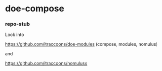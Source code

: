 # doe-compose

### repo-stub

Look into

https://github.com/itraccoons/doe-modules (compose, modules, nomulus)

and

https://github.com/itraccoons/nomulusx

